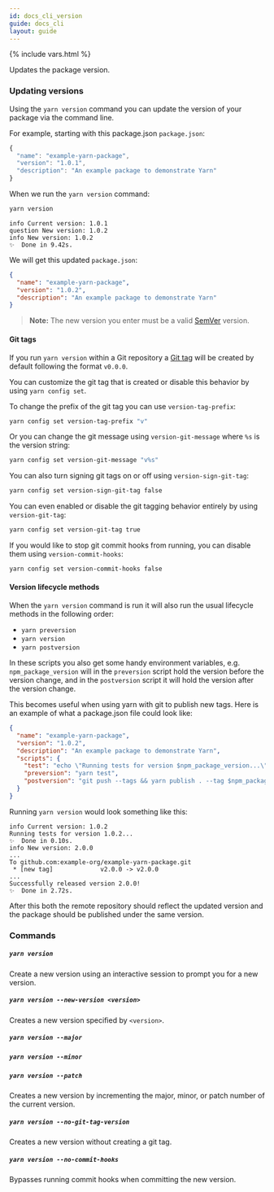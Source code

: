 ```yaml
---
id: docs_cli_version
guide: docs_cli
layout: guide
---
```


{% include vars.html %}

<p class="lead">Updates the package version.</p>

### Updating versions <a class="toc" id="toc-updating-versions" href="#toc-updating-versions"></a>

Using the `yarn version` command you can update the version of your package via
the command line.

For example, starting with this package.json `package.json`:

```js
{
  "name": "example-yarn-package",
  "version": "1.0.1",
  "description": "An example package to demonstrate Yarn"
}
```

When we run the `yarn version` command:

```sh
yarn version
```

```
info Current version: 1.0.1
question New version: 1.0.2
info New version: 1.0.2
✨  Done in 9.42s.
```

We will get this updated `package.json`:

```json
{
  "name": "example-yarn-package",
  "version": "1.0.2",
  "description": "An example package to demonstrate Yarn"
}
```

> **Note:** The new version you enter must be a valid
> [SemVer]({{url_base}}/docs/dependency-versions#toc-semantic-versioning)
> version.

#### Git tags <a class="toc" id="toc-git-tags" href="#toc-git-tags"></a>

If you run `yarn version` within a Git repository a
[Git tag](https://git-scm.com/book/en/v2/Git-Basics-Tagging) will be created by
default following the format `v0.0.0`.

You can customize the git tag that is created or disable this behavior by using
`yarn config set`.

To change the prefix of the git tag you can use `version-tag-prefix`:

```sh
yarn config set version-tag-prefix "v"
```

Or you can change the git message using `version-git-message` where `%s` is the
version string:

```sh
yarn config set version-git-message "v%s"
```

You can also turn signing git tags on or off using `version-sign-git-tag`:

```sh
yarn config set version-sign-git-tag false
```

You can even enabled or disable the git tagging behavior entirely by using
`version-git-tag`:

```sh
yarn config set version-git-tag true
```

If you would like to stop git commit hooks from running, you can disable them
using `version-commit-hooks`:

```sh
yarn config set version-commit-hooks false
```

#### Version lifecycle methods <a class="toc" id="toc-version-lifecycle" href="#toc-version-lifecycle"></a>

When the `yarn version` command is run it will also run the usual lifecycle methods in the following order:

- `yarn preversion`
- `yarn version`
- `yarn postversion`

In these scripts you also get some handy environment variables, e.g. `npm_package_version` will in the `preversion` script hold the version before the version change, and in the `postversion` script it will hold the version after the version change. 

This becomes useful when using yarn with git to publish new tags. Here is an example of what a package.json file could look like:

```json
{
  "name": "example-yarn-package",
  "version": "1.0.2",
  "description": "An example package to demonstrate Yarn",
  "scripts": {
    "test": "echo \"Running tests for version $npm_package_version...\"",
    "preversion": "yarn test",
    "postversion": "git push --tags && yarn publish . --tag $npm_package_version && git push && echo \"Successfully released version $npm_package_version!\""
  }
}
```

Running `yarn version` would look something like this:
```
info Current version: 1.0.2
Running tests for version 1.0.2...
✨  Done in 0.10s.
info New version: 2.0.0
...
To github.com:example-org/example-yarn-package.git
 * [new tag]             v2.0.0 -> v2.0.0
...
Successfully released version 2.0.0!
✨  Done in 2.72s.
```

After this both the remote repository should reflect the updated version and the package should be published under the same version.

### Commands <a class="toc" id="toc-commands" href="#toc-commands"></a>

##### `yarn version` <a class="toc" id="toc-yarn-version" href="#toc-yarn-version"></a>

Create a new version using an interactive session to prompt you for a new
version.

##### `yarn version --new-version <version>` <a class="toc" id="toc-yarn-version-new-version" href="#toc-yarn-version-new-version"></a>

Creates a new version specified by `<version>`.

##### `yarn version --major` <a class="toc" id="toc-yarn-version-major" href="#toc-yarn-version-major"></a>

##### `yarn version --minor` <a class="toc" id="toc-yarn-version-minor" href="#toc-yarn-version-minor"></a>

##### `yarn version --patch` <a class="toc" id="toc-yarn-version-patch" href="#toc-yarn-version-patch"></a>

Creates a new version by incrementing the major, minor, or patch number of the current version.

##### `yarn version --no-git-tag-version` <a class="toc" id="toc-yarn-version-no-git-tag-version" href="#toc-yarn-version-no-git-tag-version"></a>

Creates a new version without creating a git tag.

##### `yarn version --no-commit-hooks` <a class="toc" id="toc-yarn-version-no-commit-hooks" href="#toc-yarn-version-no-commit-hooks"></a>

Bypasses running commit hooks when committing the new version.
